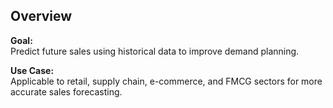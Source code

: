 ## Overview

**Goal:**  
Predict future sales using historical data to improve demand planning.

**Use Case:**  
Applicable to retail, supply chain, e-commerce, and FMCG sectors for more accurate sales forecasting.
